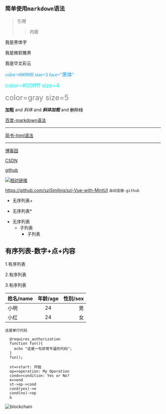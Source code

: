 ## `简单使用markdown语法`
>引用
 >>内层

<font face="黑体">我是黑体字</font>

<font face="微软雅黑">我是微软雅黑</font>

<font face="STCAIYUN">我是华文彩云</font>

<font color=#0099ff size=3 face="黑体">color=#0099ff size=3 face="黑体"</font>

<font color=#00ffff size=4>color=#00ffff size=4</font>

<font color=gray size=5>color=gray size=5</font>

**加粗** and *斜体* and ***斜体加粗*** and ~~删除线~~

[百度-markdown语法](http://baidu.com)

****
<a href="https://www.jianshu.com/u/1f5ac0cf6a8b" target="_blank">简书-html语法</a>
<hr>

[博客园][1]

[CSDN][2]

[github][3]

[![](https://avatars0.githubusercontent.com/u/31468773?s=60&v=4 "相对链接")](https://github.com/szjSmiling)

<https://github.com/szjSmiling/szj-Vue-with-MintUI> `自动连接-github`

+ 无序列表+
* 无序列表*
- 无序列表
  * 子列表
    + 子列表

## 有序列表-数字+点+内容

1.有序列表

2.有序列表

3.有序列表

|姓名/name|年龄/age|性别/sex|
|:-|:--:|---:|
|小明|24|男|
|小红|24|女|

`这是单行代码`
```
  @requires_authorization
  function fun(){
    echo "这是一句非常牛逼的代码";
  }
  fun();
```
```流程图
  st=>start: 开始
  op=>operation: My Operation
  cond=>condition: Yes or No?
  e=>end
  st->op->cond
  cond(yes)->e
  cond(no)->op
  &
```

![blockchain](https://ss0.bdstatic.com/70cFvHSh_Q1YnxGkpoWK1HF6hhy/it/u=702257389,1274025419&fm=27&gp=0.jpg "区块链")


[1]:https://home.cnblogs.com/
[2]:https://github.com/szjSmiling
[3]:https://blog.csdn.net/szjSmiling
